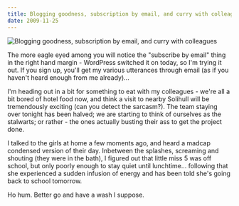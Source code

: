 ```yaml
---
title: Blogging goodness, subscription by email, and curry with colleagues
date: 2009-11-25
---
```


![Blogging goodness, subscription by email, and curry with colleagues](https://source.unsplash.com/Pll7AP6NFpY/1600x900)

The more eagle eyed among you will notice the "subscribe by email" thing in the right hand margin - WordPress switched it on today, so I'm trying it out. If you sign up, you'll get my various utterances through email (as if you haven't heard enough from me already)...

I'm heading out in a bit for something to eat with my colleagues - we're all a bit bored of hotel food now, and think a visit to nearby Solihull will be tremendously exciting (can you detect the sarcasm?). The team staying over tonight has been halved; we are starting to think of ourselves as the stalwarts; or rather - the ones actually busting their ass to get the project done.

I talked to the girls at home a few moments ago, and heard a madcap condensed version of their day. Inbetween the splashes, screaming and shouting (they were in the bath), I figured out that little miss 5 was off school, but only poorly enough to stay quiet until lunchtime... following that she experienced a sudden infusion of energy and has been told she's going back to school tomorrow.

Ho hum. Better go and have a wash I suppose.